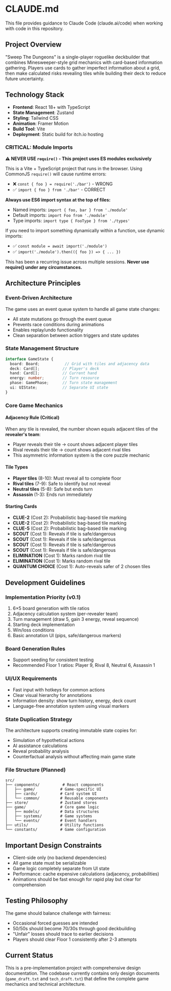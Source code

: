 # CLAUDE.md

This file provides guidance to Claude Code (claude.ai/code) when working with code in this repository.

## Project Overview

"Sweep The Dungeons" is a single-player roguelike deckbuilder that combines Minesweeper-style grid mechanics with card-based information gathering. Players use cards to gather imperfect information about a grid, then make calculated risks revealing tiles while building their deck to reduce future uncertainty.

## Technology Stack

- **Frontend**: React 18+ with TypeScript
- **State Management**: Zustand
- **Styling**: Tailwind CSS
- **Animation**: Framer Motion
- **Build Tool**: Vite
- **Deployment**: Static build for itch.io hosting

### CRITICAL: Module Imports

**⚠️ NEVER USE `require()` - This project uses ES modules exclusively**

This is a Vite + TypeScript project that runs in the browser. Using CommonJS `require()` will cause runtime errors:
- ❌ `const { foo } = require('./bar')` - WRONG
- ✅ `import { foo } from './bar'` - CORRECT

**Always use ES6 import syntax at the top of files:**
- Named imports: `import { foo, bar } from './module'`
- Default imports: `import Foo from './module'`
- Type imports: `import type { FooType } from './types'`

If you need to import something dynamically within a function, use dynamic imports:
- ✅ `const module = await import('./module')`
- ✅ `import('./module').then(({ foo }) => { ... })`

This has been a recurring issue across multiple sessions. **Never use require() under any circumstances.**

## Architecture Principles

### Event-Driven Architecture
The game uses an event queue system to handle all game state changes:
- All state mutations go through the event queue
- Prevents race conditions during animations
- Enables replay/undo functionality
- Clean separation between action triggers and state updates

### State Management Structure
```typescript
interface GameState {
  board: Board;           // Grid with tiles and adjacency data
  deck: Card[];          // Player's deck
  hand: Card[];          // Current hand
  energy: number;        // Turn resource
  phase: GamePhase;      // Turn state management
  ui: UIState;           // Separate UI state
}
```

### Core Game Mechanics

#### Adjacency Rule (Critical)
When any tile is revealed, the number shown equals adjacent tiles of the **revealer's team**:
- Player reveals their tile → count shows adjacent player tiles
- Rival reveals their tile → count shows adjacent rival tiles
- This asymmetric information system is the core puzzle mechanic

#### Tile Types
- **Player tiles** (8-10): Must reveal all to complete floor
- **Rival tiles** (7-9): Safe to identify but not reveal
- **Neutral tiles** (5-8): Safe but ends turn
- **Assassin** (1-3): Ends run immediately

#### Starting Cards
- **CLUE-2** (Cost 2): Probabilistic bag-based tile marking
- **CLUE-2** (Cost 2): Probabilistic bag-based tile marking
- **CLUE-5** (Cost 2): Probabilistic bag-based tile marking
- **SCOUT** (Cost 1): Reveals if tile is safe/dangerous
- **SCOUT** (Cost 1): Reveals if tile is safe/dangerous
- **SCOUT** (Cost 1): Reveals if tile is safe/dangerous
- **SCOUT** (Cost 1): Reveals if tile is safe/dangerous
- **ELIMINATION** (Cost 1): Marks random rival tile
- **ELIMINATION** (Cost 1): Marks random rival tile
- **QUANTUM CHOICE** (Cost 1): Auto-reveals safer of 2 chosen tiles

## Development Guidelines

### Implementation Priority (v0.1)
1. 6×5 board generation with tile ratios
2. Adjacency calculation system (per-revealer team)
3. Turn management (draw 5, gain 3 energy, reveal sequence)
4. Starting deck implementation
5. Win/loss conditions
6. Basic annotation UI (pips, safe/dangerous markers)

### Board Generation Rules
- Support seeding for consistent testing
- Recommended Floor 1 ratios: Player 9, Rival 8, Neutral 6, Assassin 1

### UI/UX Requirements
- Fast input with hotkeys for common actions
- Clear visual hierarchy for annotations
- Information density: show turn history, energy, deck count
- Language-free annotation system using visual markers

### State Duplication Strategy
The architecture supports creating immutable state copies for:
- Simulation of hypothetical actions
- AI assistance calculations
- Reveal probability analysis
- Counterfactual analysis without affecting main game state

### File Structure (Planned)
```
src/
├── components/          # React components
│   ├── game/           # Game-specific UI
│   ├── cards/          # Card system UI
│   └── common/         # Reusable components
├── store/              # Zustand stores
├── game/               # Core game logic
│   ├── models/         # Data structures
│   ├── systems/        # Game systems
│   └── events/         # Event handlers
├── utils/              # Utility functions
└── constants/          # Game configuration
```

## Important Design Constraints

- Client-side only (no backend dependencies)
- All game state must be serializable
- Game logic completely separate from UI state
- Performance: cache expensive calculations (adjacency, probabilities)
- Animations should be fast enough for rapid play but clear for comprehension

## Testing Philosophy

The game should balance challenge with fairness:
- Occasional forced guesses are intended
- 50/50s should become 70/30s through good deckbuilding
- "Unfair" losses should trace to earlier decisions
- Players should clear Floor 1 consistently after 2-3 attempts

## Current Status

This is a pre-implementation project with comprehensive design documentation. The codebase currently contains only design documents (`game_draft.txt` and `tech_draft.txt`) that define the complete game mechanics and technical architecture.